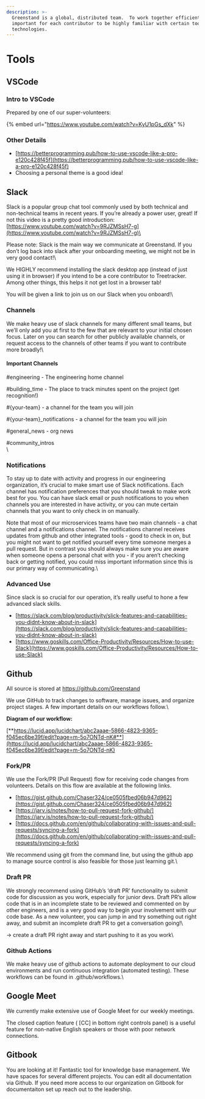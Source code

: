 ```yaml
---
description: >-
  Greenstand is a global, distributed team.  To work together efficiently, it’s
  important for each contributor to be highly familiar with certain tools and
  technologies.
---
```


# Tools


## VSCode

### Intro to VSCode&#x20;

Prepared by one of our super-volunteers:&#x20;

{% embed url="https://www.youtube.com/watch?v=KyU1pGs_dXk" %}

### Other Details

* [https://betterprogramming.pub/how-to-use-vscode-like-a-pro-e120c428f45f](https://betterprogramming.pub/how-to-use-vscode-like-a-pro-e120c428f45f)
* Choosing a personal theme is a good idea!

## **Slack**

Slack is a popular group chat tool commonly used by both technical and non-technical teams in recent years.  If you’re already a power user, great!  If not this video is a pretty good introduction: [https://www.youtube.com/watch?v=9RJZMSsH7-g](https://www.youtube.com/watch?v=9RJZMSsH7-g)\


Please note: Slack is the main way we communicate at Greenstand.  If you don’t log back into slack after your onboarding meeting, we might not be in very good contact!\


We HIGHLY recommend installing the slack desktop app (instead of just using it in browser) if you intend to be a core contributor to Treetracker.  Among other things, this helps it not get lost in a browser tab!

You will be given a link to join us on our Slack when you onboard!\


### **Channels**

We make heavy use of slack channels for many different small teams, but we’ll only add you at first to the few that are relevant to your initial chosen focus.  Later on you can search for other publicly available channels, or request access to the channels of other teams if you want to contribute more broadly!\


#### **Important Channels**

\#engineering - The engineering home channel

\#building\_time - The place to track minutes spent on the project (get recognition!)

\#{your-team} - a channel for the team you will join

\#{your-team}\_notifications - a channel for the team you will join

\#general\_news - org news

\#community\_intros\
\


### **Notifications**

To stay up to date with activity and progress in our engineering organization, it’s crucial to make smart use of Slack notifications.  Each channel has notification preferences that you should tweak to make work best for you.  You can have slack email or push notifications to you when channels you are interested in have activity, or you can mute certain channels that you want to only check in on manually. &#x20;

Note that most of our microservices teams have two main channels - a chat channel and a notifications channel.  The notifications channel receives updates from github and other integrated tools - good to check in on, but you might not want to get notified yourself every time someone merges a pull request.  But in contrast you should always make sure you are aware when someone opens a personal chat with you - if you aren’t checking back or getting notified, you could miss important information since this is our primary way of communicating.\


### **Advanced Use**

Since slack is so crucial for our operation, it’s really useful to hone a few advanced slack skills.

* [https://slack.com/blog/productivity/slick-features-and-capabilities-you-didnt-know-about-in-slack](https://slack.com/blog/productivity/slick-features-and-capabilities-you-didnt-know-about-in-slack)
* [https://www.goskills.com/Office-Productivity/Resources/How-to-use-Slack](https://www.goskills.com/Office-Productivity/Resources/How-to-use-Slack)

## Github

All source is stored at [https://github.com/Greenstand ](https://github.com/Greenstand)

We use GitHub to track changes to software, manage issues, and organize project stages.  A few important details on our workflows follow.\


**Diagram of our workflow:**

[**https://lucid.app/lucidchart/abc2aaae-5866-4823-9365-f045ec6be39f/edit?page=m-5o7ONTd-nK#**](https://lucid.app/lucidchart/abc2aaae-5866-4823-9365-f045ec6be39f/edit?page=m-5o7ONTd-nK)

### **Fork/PR**

We use the Fork/PR (Pull Request) flow for receiving code changes from volunteers.  Details on this flow are available at the following links.

* [https://gist.github.com/Chaser324/ce0505fbed06b947d962](https://gist.github.com/Chaser324/ce0505fbed06b947d962)
* [https://jarv.is/notes/how-to-pull-request-fork-github/](https://jarv.is/notes/how-to-pull-request-fork-github/)
* [https://docs.github.com/en/github/collaborating-with-issues-and-pull-requests/syncing-a-fork](https://docs.github.com/en/github/collaborating-with-issues-and-pull-requests/syncing-a-fork)

We recommend using git from the command line, but using the github app to manage source control is also feasible for those just learning git.\


### **Draft PR**

We strongly recommend using GitHub’s ‘draft PR’ functionality to submit code for discussion as you work, especially for junior devs.  Draft PR’s allow code that is in an incomplete state to be reviewed and commented on by other engineers, and is a very good way to begin your involvement with our code base.   As a new volunteer, you can jump in and try something out right away, and submit an incomplete draft PR to get a conversation going!\


\-> create a draft PR right away and start pushing to it as you work\


### **Github Actions**

We make heavy use of github actions to automate deployment to our cloud environments and run continuous integration (automated testing).  These workflows can be found in .github/workflows.\


## **Google Meet**

We currently make extensive use of Google Meet for our weekly meetings. &#x20;

The closed caption feature  ( \[CC] in bottom right controls panel) is a useful feature for non-native English speakers or those with poor network connections.&#x20;

##

## Gitbook

You are looking at it!  Fantastic tool for knowledge base management.  We have spaces for several different projects. You can edit all documentation via Github. If you need more access to our organization on Gitbook for documentaiton set up reach out to the leadership. 


